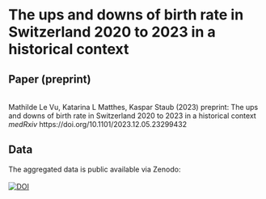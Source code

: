 # The ups and downs of birth rate in Switzerland 2020 to 2023 in a historical context

## Paper (preprint)

<br >
Mathilde Le Vu, Katarina L Matthes, Kaspar Staub (2023) preprint: The ups and downs of birth rate in Switzerland 2020 to 2023 in a historical context <i> medRxiv </i> 
https://doi.org/10.1101/2023.12.05.23299432

## Data

The aggregated data is public available via Zenodo:
<br >
<br >
[![DOI](https://zenodo.org/badge/DOI/10.5281/zenodo.10277091.svg)](https://doi.org/10.5281/zenodo.10277091)

